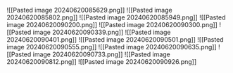 ![[Pasted image 20240620085629.png]]
![[Pasted image 20240620085802.png]]
 ![[Pasted image 20240620085949.png]]
 ![[Pasted image 20240620090200.png]]
 ![[Pasted image 20240620090300.png]]
 ![[Pasted image 20240620090339.png]]
 ![[Pasted image 20240620090401.png]]
 ![[Pasted image 20240620090501.png]]
 ![[Pasted image 20240620090555.png]]
 ![[Pasted image 20240620090635.png]]
 ![[Pasted image 20240620090733.png]]
 ![[Pasted image 20240620090812.png]]
 ![[Pasted image 20240620090926.png]]
 